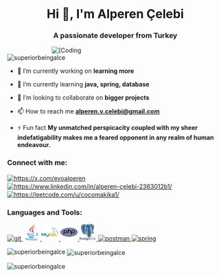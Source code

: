 <h1 align="center">Hi 👋, I'm Alperen Çelebi</h1>
<h3 align="center">A passionate developer from Turkey</h3>
<img align="right" alt="[Coding" width="400" src="https://i.gifer.com/origin/cf/cf95f54d66e86b735a6a549deb92c993_w200.gif">	

<p align="left"> <img src="https://komarev.com/ghpvc/?username=superiorbeingalce&label=Profile%20views&color=0e75b6&style=flat" alt="superiorbeingalce" /> </p>

- 🔭 I’m currently working on **learning more**

- 🌱 I’m currently learning **java, spring, database**

- 👯 I’m looking to collaborate on **bigger projects**

- 📫 How to reach me **alperen.v.celebi@gmail.com**

- ⚡ Fun fact **My unmatched perspicacity coupled with my sheer indefatigability makes me a feared opponent in any realm of human endeavour.**

<h3 align="left">Connect with me:</h3>
<p align="left">
<a href="https://twitter.com/https://x.com/evoalperen" target="blank"><img align="center" src="https://raw.githubusercontent.com/rahuldkjain/github-profile-readme-generator/master/src/images/icons/Social/twitter.svg" alt="https://x.com/evoalperen" height="30" width="40" /></a>
<a href="https://linkedin.com/in/https://www.linkedin.com/in/alperen-çelebi-2363012b1/" target="blank"><img align="center" src="https://raw.githubusercontent.com/rahuldkjain/github-profile-readme-generator/master/src/images/icons/Social/linked-in-alt.svg" alt="https://www.linkedin.com/in/alperen-çelebi-2363012b1/" height="30" width="40" /></a>
<a href="https://www.leetcode.com/https://leetcode.com/u/cocomakika1/" target="blank"><img align="center" src="https://raw.githubusercontent.com/rahuldkjain/github-profile-readme-generator/master/src/images/icons/Social/leet-code.svg" alt="https://leetcode.com/u/cocomakika1/" height="30" width="40" /></a>
</p>

<h3 align="left">Languages and Tools:</h3>
<p align="left"> <a href="https://git-scm.com/" target="_blank" rel="noreferrer"> <img src="https://www.vectorlogo.zone/logos/git-scm/git-scm-icon.svg" alt="git" width="40" height="40"/> </a> <a href="https://www.java.com" target="_blank" rel="noreferrer"> <img src="https://raw.githubusercontent.com/devicons/devicon/master/icons/java/java-original.svg" alt="java" width="40" height="40"/> </a> <a href="https://www.mysql.com/" target="_blank" rel="noreferrer"> <img src="https://raw.githubusercontent.com/devicons/devicon/master/icons/mysql/mysql-original-wordmark.svg" alt="mysql" width="40" height="40"/> </a> <a href="https://www.php.net" target="_blank" rel="noreferrer"> <img src="https://raw.githubusercontent.com/devicons/devicon/master/icons/php/php-original.svg" alt="php" width="40" height="40"/> </a> <a href="https://www.postgresql.org" target="_blank" rel="noreferrer"> <img src="https://raw.githubusercontent.com/devicons/devicon/master/icons/postgresql/postgresql-original-wordmark.svg" alt="postgresql" width="40" height="40"/> </a> <a href="https://postman.com" target="_blank" rel="noreferrer"> <img src="https://www.vectorlogo.zone/logos/getpostman/getpostman-icon.svg" alt="postman" width="40" height="40"/> </a> <a href="https://spring.io/" target="_blank" rel="noreferrer"> <img src="https://www.vectorlogo.zone/logos/springio/springio-icon.svg" alt="spring" width="40" height="40"/> </a> </p>

<p><img align="left" src="https://github-readme-stats.vercel.app/api/top-langs?username=superiorbeingalce&show_icons=true&locale=en&layout=compact" alt="superiorbeingalce" /></p>

<p>&nbsp;<img align="center" src="https://github-readme-stats.vercel.app/api?username=superiorbeingalce&show_icons=true&locale=en" alt="superiorbeingalce" /></p>

<p><img align="center" src="https://github-readme-streak-stats.herokuapp.com/?user=superiorbeingalce&" alt="superiorbeingalce" /></p>

